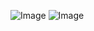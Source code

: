 

![Image](https://github.com/user-attachments/assets/ee297589-552c-473f-8fde-dd53a7d6908e)
![Image](https://github.com/user-attachments/assets/a0e2f8e1-d5bb-4325-bf22-501b397da489)
